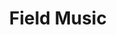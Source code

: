 ---
title: "Field Music"
summary: "Field Music are an English rock band from Sunderland, Tyne and Wear, England, that formed in 2004. The band's core consists of brothers David Brewis and Peter Brewis. Andrew Moore was the original keyboard player. Their line-up has at times featured members of both Maxïmo Park and The Futureheads.
Field Music have been called one of the few bands to outlast the indie guitar band explosion of the mid-2000s. Describing the band as \"a truly artful proposition in the pseudo-filled landscape of contemporary Brit art-rock\", music blog The Fantastic Hope puts this down in part to their \"un-self-conscious anti-fashion stance\", arguing that Field Music's \"wayward pop from the fringes of academia is one of the most worthwhile ways in which rock//indie/guitar music/white pop/whatever might evolve\". Critics have compared their music to acts as diverse as Steely Dan, XTC, Prefab Sprout, Peter Gabriel, Scritti Politti, Talking Heads and Todd Rundgren. They have also been nominated for the Mercury Prize."
image: "field-music.jpg"
apple_music_artist_url: "https://music.apple.com/gb/artist/field-music/64811525"
wikipedia_url: "https://en.wikipedia.org/wiki/Field_Music"
---